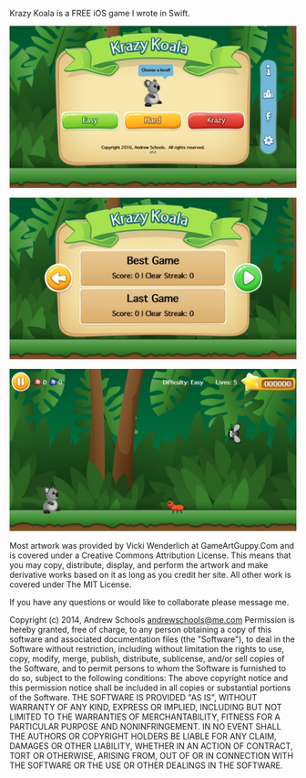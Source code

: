Krazy Koala is a FREE iOS game I wrote in Swift.

![alt tag](screenshots/screenshot1.jpg)

![alt tag](screenshots/screenshot2.jpg)

![alt tag](screenshots/screenshot3.jpg)

Most artwork was provided by Vicki Wenderlich at GameArtGuppy.Com and is covered under a Creative Commons Attribution License. This means that you may copy, distribute, display, and perform the artwork and make derivative works based on it as long as you credit her site.  All other work is covered under The MIT License.

If you have any questions or would like to collaborate please message me.

Copyright (c) 2014, Andrew Schools <andrewschools@me.com>
Permission is hereby granted, free of charge, to any
person obtaining a copy of this software and associated
documentation files (the "Software"), to deal in the
Software without restriction, including without
limitation the rights to use, copy, modify, merge,
publish, distribute, sublicense, and/or sell copies
of the Software, and to permit persons to whom the
Software is furnished to do so, subject to the
following conditions:
The above copyright notice and this permission notice
shall be included in all copies or substantial portions
of the Software.
THE SOFTWARE IS PROVIDED "AS IS", WITHOUT WARRANTY OF ANY KIND, EXPRESS OR
IMPLIED, INCLUDING BUT NOT LIMITED TO THE WARRANTIES OF MERCHANTABILITY,
FITNESS FOR A PARTICULAR PURPOSE AND NONINFRINGEMENT. IN NO EVENT SHALL THE
AUTHORS OR COPYRIGHT HOLDERS BE LIABLE FOR ANY CLAIM, DAMAGES OR OTHER
LIABILITY, WHETHER IN AN ACTION OF CONTRACT, TORT OR OTHERWISE, ARISING FROM,
OUT OF OR IN CONNECTION WITH THE SOFTWARE OR THE USE OR OTHER DEALINGS IN
THE SOFTWARE.
